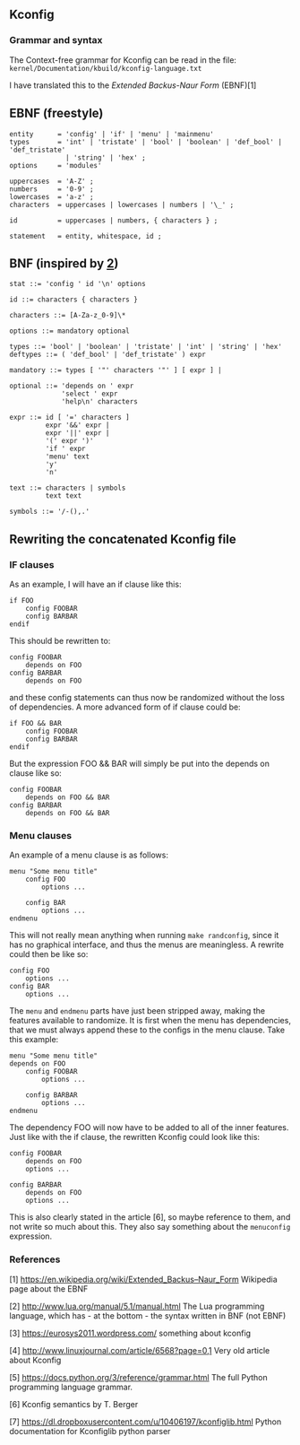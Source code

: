 Kconfig
-------

### Grammar and syntax

The Context-free grammar for Kconfig can be read in the file:
`kernel/Documentation/kbuild/kconfig-language.txt`

I have translated this to the *Extended Backus-Naur Form* (EBNF)[1]

## EBNF (freestyle)

~~~
entity      = 'config' | 'if' | 'menu' | 'mainmenu'
types       = 'int' | 'tristate' | 'bool' | 'boolean' | 'def_bool' | 'def_tristate'
              | 'string' | 'hex' ;
options     = 'modules'

uppercases  = 'A-Z' ;
numbers     = '0-9' ;
lowercases  = 'a-z' ;
characters  = uppercases | lowercases | numbers | '\_' ;

id          = uppercases | numbers, { characters } ;

statement   = entity, whitespace, id ;
~~~


## BNF (inspired by [2](Lua))

~~~
stat ::= 'config ' id '\n' options

id ::= characters { characters }

characters ::= [A-Za-z_0-9]\*

options ::= mandatory optional

types ::= 'bool' | 'boolean' | 'tristate' | 'int' | 'string' | 'hex'
deftypes ::= ( 'def_bool' | 'def_tristate' ) expr

mandatory ::= types [ '"' characters '"' ] [ expr ] |

optional ::= 'depends on ' expr
             'select ' expr
             'help\n' characters

expr ::= id [ '=' characters ] 
         expr '&&' expr |
         expr '||' expr |
         '(' expr ')'
         'if ' expr
         'menu' text
         'y'
         'n'

text ::= characters | symbols 
         text text

symbols ::= '/-(),.'
~~~


Rewriting the concatenated Kconfig file
---------------------------------------

### IF clauses

As an example, I will have an if clause like this:

~~~
if FOO
    config FOOBAR
    config BARBAR
endif
~~~

This should be rewritten to:

~~~
config FOOBAR
    depends on FOO
config BARBAR
    depends on FOO
~~~

and these config statements can thus now be randomized without the loss of 
dependencies. A more advanced form of if clause could be:

~~~
if FOO && BAR
    config FOOBAR
    config BARBAR
endif
~~~

But the expression FOO && BAR will simply be put into the depends on clause like
so:

~~~
config FOOBAR
    depends on FOO && BAR
config BARBAR
    depends on FOO && BAR
~~~
    
### Menu clauses

An example of a menu clause is as follows:

~~~
menu "Some menu title"
    config FOO
        options ...

    config BAR
        options ...
endmenu
~~~

This will not really mean anything when running `make randconfig`, since it has
no graphical interface, and thus the menus are meaningless. A rewrite could then
be like so:

~~~
config FOO
    options ...
config BAR
    options ...
~~~

The `menu` and `endmenu` parts have just been stripped away, making the
features available to randomize. It is first when the menu has dependencies, 
that we must always append these to the configs in the menu clause. 
Take this example:

~~~
menu "Some menu title"
depends on FOO
    config FOOBAR
        options ...

    config BARBAR
        options ...
endmenu
~~~

The dependency FOO will now have to be added to all of the inner features.
Just like with the if clause, the rewritten Kconfig could look like this:

~~~
config FOOBAR
    depends on FOO
    options ...

config BARBAR
    depends on FOO
    options ...
~~~

This is also clearly stated in the article [6], so maybe reference to them, 
and not write so much about this. They also say something about the `menuconfig`
expression.

### References

[1] https://en.wikipedia.org/wiki/Extended_Backus–Naur_Form
    Wikipedia page about the EBNF

[2] http://www.lua.org/manual/5.1/manual.html
    The Lua programming language, which has - at the bottom - the syntax written
    in BNF (not EBNF)

[3] https://eurosys2011.wordpress.com/
    something about kconfig

[4] http://www.linuxjournal.com/article/6568?page=0,1
    Very old article about Kconfig

[5] https://docs.python.org/3/reference/grammar.html
    The full Python programming language grammar.

[6] Kconfig semantics by T. Berger
    

[7] https://dl.dropboxusercontent.com/u/10406197/kconfiglib.html
    Python documentation for Kconfiglib python parser
